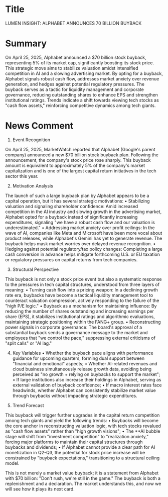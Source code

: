 # Title
LUMEN INSIGHT: ALPHABET ANNOUNCES 70 BILLION BUYBACK

# Summary
On April 25, 2025, Alphabet announced a $70 billion stock buyback, representing 5% of its market cap, significantly boosting its stock price. This strategic move aims to stabilize valuation amidst intensified competition in AI and a slowing advertising market. By opting for a buyback, Alphabet signals robust cash flow, addresses market anxiety over revenue generation, and hedges against potential regulatory pressures. The buyback serves as a tactic for liquidity management and corporate governance, reducing outstanding shares to enhance EPS and strengthen institutional ratings. Trends indicate a shift towards viewing tech stocks as "cash flow assets," reinforcing competitive dynamics among tech giants.

# News Comment
1. Event Recognition

On April 25, 2025, MarketWatch reported that Alphabet (Google's parent company) announced a new $70 billion stock buyback plan. Following the announcement, the company's stock price rose sharply. This buyback amount is equivalent to approximately 5% of the company's market capitalization and is one of the largest capital return initiatives in the tech sector this year.

2. Motivation Analysis

The launch of such a large buyback plan by Alphabet appears to be a capital operation, but it has several strategic motivations:
   • Stabilizing valuation and signaling shareholder confidence: Amid increased competition in the AI industry and slowing growth in the advertising market, Alphabet opted for a buyback instead of significantly increasing expenditures, signaling "we have a robust cash flow and our valuation is underestimated."
   • Addressing market anxiety over profit ceilings: In the wave of AI, companies like Meta and Microsoft have been more vocal about product releases, while Alphabet's Gemini has yet to generate revenue. The buyback helps mask market worries over delayed revenue recognition.
   • Hedging against potential regulatory/tax policy changes: Completing a large cash conversion in advance helps mitigate forthcoming U.S. or EU taxation or regulatory pressures on capital returns from tech companies.

3. Structural Perspective

This buyback is not only a stock price event but also a systematic response to the pressures in tech capital structures, understood from three layers of meaning:
   • Turning cash flow into a pricing weapon: In a declining growth rate era, buybacks have become a tactical liquidity management tool to counteract valuation compression, actively responding to the failure of the "high P/E logic."
   • Buyback as a mechanism for maintaining influence: By reducing the number of shares outstanding and increasing earnings per share (EPS), it stabilizes institutional ratings and algorithmic evaluations, maintaining strategic positioning within the FANG+ group.
   • Reconstructing power signals in corporate governance: The board's approval of a substantial buyback sends a governance message to the market and employees that "we control the pace," suppressing external criticisms of "split calls" or "AI lag."

4. Key Variables
   • Whether the buyback pace aligns with performance guidance for upcoming quarters, forming dual support between "financial and emotional" aspects;
   • Whether AI-related revenues and cloud business simultaneously release growth data, avoiding being perceived as "no growth + relying on buybacks to support the market";
   • If large institutions also increase their holdings in Alphabet, serving as external validation of buyback confidence;
   • If macro interest rates face headwinds, whether Alphabet can consistently stabilize market value through buybacks without impacting strategic expenditures.

5. Trend Forecast

This buyback will trigger further upgrades in the capital return competition among tech giants and yield the following trends:
   • Buybacks will become the core anchor in reconstructing valuation logic, with tech stocks revalued as "cash flow assets" rather than "high growth visions";
   • The **AI bubble stage will shift from "investment competition" to "realization anxiety," forcing major platforms to maintain their capital structures through buybacks and dividends;
   • If Alphabet cannot provide a clear path for AI monetization in Q2-Q3, the potential for stock price increase will be constrained by "buyback expectations," transitioning to a structural ceiling model.

This is not merely a market value buyback; it is a statement from Alphabet with $70 billion: "Don't rush, we're still in the game." The buyback is both a replenishment and a declaration. The market understands this, and now we will see how it plays its next card.
